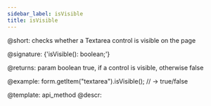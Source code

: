 ```yaml
---
sidebar_label: isVisible
title: isVisible
---          
```


@short: checks whether a Textarea control is visible on the page

@signature: {'isVisible(): boolean;'}

@returns:
param   boolean     true, if a control is visible, otherwise false

@example:
form.getItem("textarea").isVisible(); 
// -> true/false

@template: api_method
@descr:
